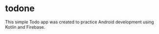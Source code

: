 # todone
This simple Todo app was created to practice Android development using Kotlin and Firebase.
